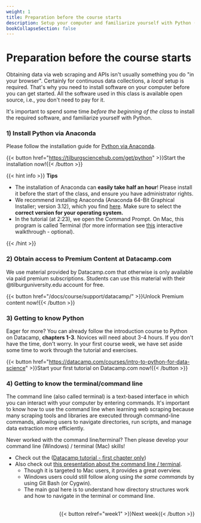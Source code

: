 ```yaml
---
weight: 1
title: Preparation before the course starts
description: Setup your computer and familiarize yourself with Python (via Jupyter Notebook and Spyder) before the course starts.
bookCollapseSection: false
---
```


# Preparation before the course starts

Obtaining data via web scraping and APIs isn't usually something you do "in your browser". Certainly for continuous data collections, a *local* setup is required. That's why you need to install software on your computer before you can get started. All the software used in this class is available open source, i.e., you don't need to pay for it.

It's important to spend some time *before the beginning of the class* to install the required software, and familiarize yourself with Python.

### 1) Install Python via Anaconda

Please follow the installation guide for [Python via Anaconda](https://tilburgsciencehub.com/get/python).

{{< button href="https://tilburgsciencehub.com/get/python" >}}Start the installation now!{{< /button >}}

{{< hint info >}}
**Tips**
- The installation of Anaconda can **easily take half an hour**! Please install it before the start of the class, and ensure you have administrator rights.
- We recommend installing Anaconda (Anaconda 64-Bit Graphical Installer; version 3.12), which you find [here](https://www.anaconda.com/download/success). Make sure to select the __correct version for your operating system.__
- In the tutorial (at 2:23), we open the Command Prompt. On Mac, this program is called Terminal (for more information see [this](https://generalassembly.github.io/prework/cl/#/) interactive walkthrough - optional).

{{< /hint >}}

### 2) Obtain access to Premium Content at Datacamp.com

We use material provided by Datacamp.com that otherwise is only available via paid premium subscriptions. Students can use this material with their @tilburguniversity.edu account for free.

{{< button href="/docs/course/support/datacamp/" >}}Unlock Premium content now!{{< /button >}}


### 3) Getting to know Python

Eager for more? You can already follow the introduction course to Python on Datacamp, __chapters 1-3__. Novices will need about 3-4 hours. If you don't have the time, don't worry. In your first course week, we have set aside some time to work through the tutorial and exercises.

{{< button href="https://datacamp.com/courses/intro-to-python-for-data-science" >}}Start your first tutorial on Datacamp.com now!{{< /button >}}

### 4) Getting to know the terminal/command line

The command line (also called terminal) is a text-based interface in which you can interact with your computer by entering commands. It's important to know how to use the command line when learning web scraping because many scraping tools and libraries are executed through command-line commands, allowing users to navigate directories, run scripts, and manage data extraction more efficiently.

Never worked with the command line/terminal? Then please develop your command line (Windows) / terminal (Mac) skills!

- Check out the ([Datacamp tutorial - first chapter only](https://www.datacamp.com/courses/introduction-to-shell))
- Also check out [this presentation about the command line / terminal](https://generalassembly.github.io/prework/cl). 
    - Though it is targeted to Mac users, it provides a great overview.
    - Windows users could still follow along using *the same commands* by using Git Bash (or Cygwin). 
    - The main goal here is to understand how directory structures work and how to navigate in the terminal or command line.


<br>
<div style="text-align: right">{{< button relref="week1" >}}Next week{{< /button >}}</div>
